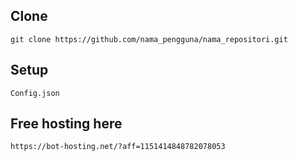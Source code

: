 ## Clone
```git clone https://github.com/nama_pengguna/nama_repositori.git```

## Setup
```Config.json```
## Free hosting here 
```https://bot-hosting.net/?aff=1151414848782078053```
